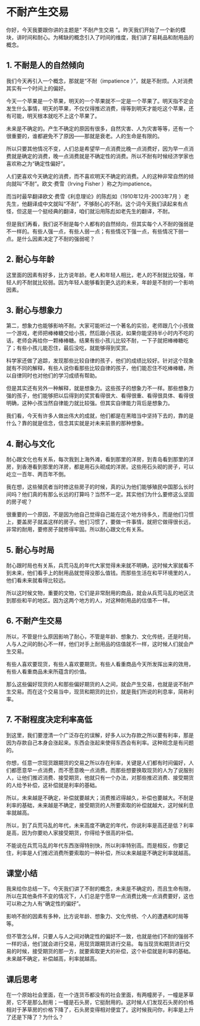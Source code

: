 # 不耐产生交易
你好，今天我要跟你讲的主题是“ 不耐产生交易 ”。昨天我们开始了一个新的模块，讲时间和耐心。为稀缺的概念引入了时间的维度，我们讲了易耗品和耐用品的概念。 

## 1. 不耐是人的自然倾向
我们今天再引入一个概念，那就是“不耐（impatience ）”，就是不耐烦。人对消费其实有一个时间上的偏好。

今天一个苹果是一个苹果，明天的一个苹果就不一定是一个苹果了。明天指不定会发生什么事情，明天的苹果，不仅仅得推迟消费，得等到明天才能吃这个苹果，还有可能，明天根本就吃不上这个苹果了。

未来是不确定的。产生不确定的原因有很多，自然灾害、人为灾害等等，还有一个很重要的，谁都避免不了原因——那就是衰老。人的生命是有限的。

所以只要其他情况不变，人们总是希望早一点消费比晚一点消费好，因为早一点消费就是确定的消费，晚一点消费就是不确定性的消费。所以不耐有时候经济学家也喜欢称之为“确定性偏好”。

人们更喜欢今天确定的消费，而不喜欢明天不确定的消费。人的这种非常自然的倾向就叫“不耐”。欧文·费雪（Irving Fisher ）称之为impatience。

而当时最早翻译欧文·费雪《利息理论》的陈彪如（1910年12月-2003年7月 ）老先生，他翻译成中文就叫“不耐”，不够耐心的不耐。这个词今天我们读起来有点怪，但这是一个挺经典的翻译，咱们就沿用陈彪如老先生的翻译，不耐。

但是我们再看，我们说不耐是每个人都有的自然倾向，但其实每个人不耐的强弱是不一样的。有些人强一点，有些人弱一点；有些情况下强一点，有些情况下弱一点。是什么因素决定了不耐的强弱呢？

## 2. 耐心与年龄
这里面的因素有好多，比方说年龄。老人和年轻人相比，老人的不耐就比较强，年轻人的不耐就比较弱。因为年轻人能够看到更久远的未来，年龄是不耐的一个影响因素。 

## 3. 耐心与想象力
第二，想象力也能够影响不耐。大家可能听过一个著名的实验，老师跟几个小孩做一个游戏，老师把棒棒糖交给小孩，然后跟小孩说，如果你能坚持半小时内不吃的话，老师会再给你一颗棒棒糖。结果有些小孩儿比较不耐，一下子就把棒棒糖吃了；有些小孩儿能忍住，最后没吃，就能够得到奖赏。

科学家还做了追踪，发现那些比较自律的孩子，他们的成绩比较好。针对这个现象就有不同的解释，有些人说你看那些比较自律的孩子，他们能忍住不吃棒棒糖，所以自律同时也对他们的学习成绩有帮助。

但是其实还有另外一种解释，就是想象力。这些孩子的想象力不一样。那些想象力强的孩子，他们能够把以后得到的奖赏看得很大、看得很重、看得很具体、看得很明确，这种小孩当然自律能力就比较强。但其实自律能力背后是想象力。

我们看，今天有许多人做出伟大的成就，他们都是在黑暗当中坚持下去的，靠的是什么？靠的就是信念，信念其实就是对未来前景的那种想象。

## 4. 耐心与文化
耐心跟文化也有关系，每次我到上海外滩，看到那里的洋房，到青岛看到那里的洋房，到香港看到那里的洋房，都是用石头砌成的洋房。这些用石头砌的房子，可以屹立一百年、两百年不倒。

我在想，这些殖民者当时修这些房子的时候，真的认为他们能够殖民中国那么长时间吗？他们真的有那么长远的打算吗？当然不一定。其实他们为什么要修这么坚固的房子呢？

很重要的一个原因，不是因为他自己觉得自己能在这个地方待多久，而是他们习惯上，要盖房子就盖这样的房子。他们习惯了，要做一件事情，就把它做得很长远，非常的耐用，要修房子就修得牢固。所以耐心跟文化有关系。

## 5. 耐心与时局
耐心跟时局也有关系，兵荒马乱的年代大家觉得未来就不明确，这时候大家就看不到未来，他们看手上的耐用品就觉得没那么值钱。而那些生活在和平环境里的人，他们看未来就看得比较远。

所以这时候文物，重要的文物，它们是非常耐用的商品，就会从兵荒马乱的地区流到那些和平的地区。因为这两个地方的人，对这种耐用品的估值不一样。

## 6. 不耐产生交易
所以，不管是什么原因影响了耐心，不管是年龄、想象力、文化传统，还是时局，人与人之间的耐心不一样，他们对手上耐用品的估值就不一样，这时候人们就会产生交易。

有些人喜欢要现货，有些人喜欢要期货。有些人看重商品今天所发挥出来的效用，有些人看重商品未来所蕴含的价值。

那么这些偏好现货的人和那些偏好期货的人之间，就会产生交易，也就是说不耐产生交易。而在这个交易当中，现货和期货的比价，就是我们所说的利息率，简称利率。

## 7. 不耐程度决定利率高低
到这里，我们要澄清一个广泛存在的误解，好多人以为存款之所以要有利率，那是因为存款自己本身会涨起来。东西会涨起来使得东西会有利率。这种观念是有问题的。

你想，任意一宗现货跟期货的交易之所以存在利率，关键是人们都有时间偏好，人们都愿意早一点消费，而不愿意晚一点消费。而那些想要换取现货的人为了说服别人，让他们推迟消费、接受期货，他就只有一个办法，对那些推迟消费、接受期货的人给予补偿，这补偿就是利率的基础。

所以，未来越是不确定，补偿就要越大；消费推迟得越久，补偿也要越大。不耐是利率的基础，未来越是不确定，接受期货的人所要索取的补偿就越大，这时候利息率就越高。

所以，到了兵荒马乱的年代，未来高度不确定的年代，你说利率是高还是低？利率是高，因为你要劝人家接受期货，你得给予很高的补偿。

不能说在兵荒马乱的年代东西涨得特别快，所以利率特别高。而是相反，你要记住，利率是人们推迟消费所要索取的一种补偿，所以未来越是不确定利率就越高。

## 课堂小结
我来给你总结一下。今天我们讲了不耐的概念，未来是不确定的，而且生命有限，所以在其他条件不变的情况下，人们总是宁愿早一点消费比晚一点消费要好，这也可以称之为人有“确定性的偏好”。

影响不耐的因素有多种，比方说年龄、想象力、文化传统、个人的遭遇和时局等等。

但不管怎么样，只要人与人之间对确定性的偏好不一致，也就是他们不耐的强弱不一样的话，他们就会进行交易，用现货跟期货进行交易。
每当现货和期货进行交易的时候，接受期货的那一方，就要索取更大的补偿，这个补偿就是利率的基础。未来越不确定，补偿越高，利率就越高。

## 课后思考
在一个原始社会里面，在一个连货币都没有的社会里面，有两幢房子，一幢是茅草房，它不是那么耐用；一幢是石头房，它挺耐用的。这时候人们发现石头房的价格相对于茅草房的价格下降了，石头房变得相对便宜了。这时候我问你，利率是上升了还是下降了？为什么？